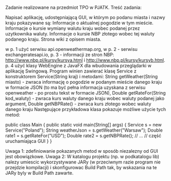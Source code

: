 Zadanie realizowane na przedmiot TPO w PJATK. Treść zadania:

Napisać aplikację, udostępniającą GUI, w którym po podanu miasta i nazwy kraju pokazywane są:
Informacje o aktualnej pogodzie w tym mieście. Informacje o kursie wymiany walutu kraju wobec podanej przez uzytkownika waluty. Informacje o kursie NBP złotego wobec tej waluty podanego kraju. Strona wiki z opisem miasta.

w p. 1 użyć serwisu api.openweathermap.org,
w p. 2 - serwisu exchangeratesapi.io,
p. 3 - informacji ze stron NBP: http://www.nbp.pl/kursy/kursya.html i http://www.nbp.pl/kursy/kursyb.html.
p. 4 użyć klasy WebEngine z JavaFX dla wbudowania przeglądarki w aplikację Swingową.
Program winien zawierać klasę Service z konstruktorem Service(String kraj) i metodami:
String getWeather(String miasto) - zwraca informację o pogodzie w podanym mieście danego kraju w formacie JSON (to ma być pełna informacja uzyskana z serwisu openweather - po prostu tekst w formacie JSON),
Double getRateFor(String kod_waluty) - zwraca kurs waluty danego kraju wobec waluty podanej jako argument,
Double getNBPRate() - zwraca kurs złotego wobec waluty danego kraju
Następujące przykładowa klasa pokazuje możliwe użycie tych metod:

public class Main {
	public static void main(String[] args) {
    Service s = new Service("Poland");
    String weatherJson = s.getWeather("Warsaw");
    Double rate1 = s.getRateFor("USD");
    Double rate2 = s.getNBPRate();
    // ...
    // część uruchamiająca GUI
  }
 }
 
Uwaga 1: zdefiniowanie pokazanych metod w sposób niezalezny od GUI jest obowiązkowe.
Uwaga 2: W katalogu projektu (np. w podkatalogu lib) nalezy umiescic wykorzystywane JARy (w przeciwnym razie program nie przejdzie kompilacji) i skonfigurowac Build Path tak, by wskazania na te JARy byly w Build Path zawarte.
